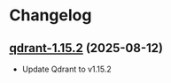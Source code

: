 # Changelog

## [qdrant-1.15.2](https://github.com/qdrant/qdrant-helm/tree/qdrant-1.15.2) (2025-08-12)

- Update Qdrant to v1.15.2

